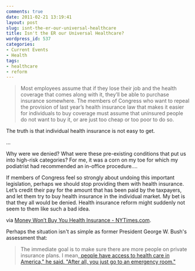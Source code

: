 ```yaml
---
comments: true
date: 2011-02-21 13:19:41
layout: post
slug: isnt-the-er-our-universal-healthcare
title: Isn't the ER our Universal Healthcare?
wordpress_id: 537
categories:
- Current Events
- Health
tags:
- healthcare
- reform
---
```


> Most employees assume that if they lose their job and the health coverage that comes along with it, they’ll be able to purchase insurance somewhere. The members of Congress who want to repeal the provision of last year’s health insurance law that makes it easier for individuals to buy coverage must assume that uninsured people do not want to buy it, or are just too cheap or too poor to do so.

The truth is that individual health insurance is not easy to get.

...

Why were we denied? What were these pre-existing conditions that put us into high-risk categories? For me, it was a corn on my toe for which my podiatrist had recommended an in-office procedure....

If members of Congress feel so strongly about undoing this important legislation, perhaps we should stop providing them with health insurance. Let’s credit their pay for the amount that has been paid by the taxpayers, and let them try to buy health insurance in the individual market. My bet is that they all would be denied. Health insurance reform might suddenly not seem to them like such a bad idea.


via [Money Won’t Buy You Health Insurance - NYTimes.com](http://www.nytimes.com/2011/02/20/opinion/20Dubinsky.html?_r=1&src=me&ref=homepage).

Perhaps the situation isn't as simple as former President George W. Bush's assessment that:


> The immediate goal is to make sure there are more people on private insurance plans. I mean,[ people have access to health care in America," he said. "After all, you just go to an emergency room."](http://www.washingtonmonthly.com/archives/individual/2007_07/011668.php)
